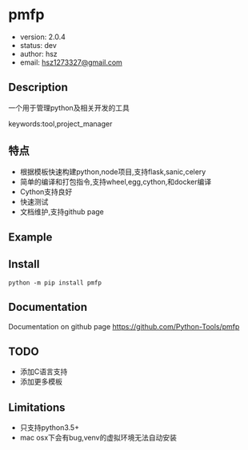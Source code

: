 # pmfp

+ version: 2.0.4
+ status: dev
+ author: hsz
+ email: hsz1273327@gmail.com

## Description

一个用于管理python及相关开发的工具

keywords:tool,project_manager

## 特点

+ 根据模板快速构建python,node项目,支持flask,sanic,celery
+ 简单的编译和打包指令,支持wheel,egg,cython,和docker编译
+ Cython支持良好
+ 快速测试
+ 文档维护,支持github page

## Example



## Install

`python -m pip install pmfp`


## Documentation

Documentation on github page <https://github.com/Python-Tools/pmfp>

## TODO

+ 添加C语言支持
+ 添加更多模板

## Limitations

+ 只支持python3.5+
+ mac osx下会有bug,venv的虚拟环境无法自动安装
